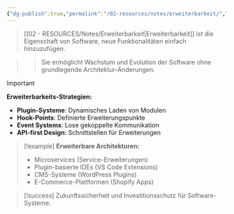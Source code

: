 ```yaml
---
{"dg-publish":true,"permalink":"/02-resources/notes/erweiterbarkeit/","tags":["softwarearchitektur/skalierung","design/flexibilitaet"],"noteIcon":"","updated":"2025-09-16T16:45:37.436+02:00"}
---
```



>[[02 - RESOURCES/Notes/Erweiterbarkeit\|Erweiterbarkeit]] ist die Eigenschaft von Software, neue Funktionalitäten einfach hinzuzufügen.

>>Sie ermöglicht Wachstum und Evolution der Software ohne grundlegende Architektur-Änderungen.

>[!important] 
>**Erweiterbarkeits-Strategien:**
>- **Plugin-Systeme**: Dynamisches Laden von Modulen
>- **Hook-Points**: Definierte Erweiterungspunkte
>- **Event Systems**: Lose gekoppelte Kommunikation
>- **API-first Design**: Schnittstellen für Erweiterungen

>[!example] 
>**Erweiterbare Architekturen:**
>- Microservices (Service-Erweiterungen)
>- Plugin-basierte IDEs (VS Code Extensions)
>- CMS-Systeme (WordPress Plugins)
>- E-Commerce-Plattformen (Shopify Apps)

>[!success] 
>Zukunftssicherheit und Investitionsschutz für Software-Systeme.